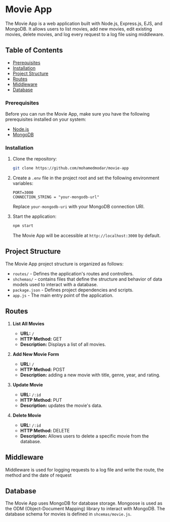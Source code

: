 # Movie App

The Movie App is a web application built with Node.js, Express.js, EJS, and MongoDB. It allows users to list movies, add new movies, edit existing movies, delete movies, and log every request to a log file using middleware.

## Table of Contents

- [Prerequisites](#prerequisites)
- [Installation](#installation)
- [Project Structure](#project-structure)
- [Routes](#routes)
- [Middleware](#middleware)
- [Database](#database)

### Prerequisites

Before you can run the Movie App, make sure you have the following prerequisites installed on your system:

- [Node.js](https://nodejs.org/)
- [MongoDB](https://www.mongodb.com/)

### Installation

1. Clone the repository:

   ```bash
   git clone https://github.com/mohamedmodar/movie-app
   ```
2. Create a `.env` file in the project root and set the following environment variables:

   ```
   PORT=3000
   CONNECTION_STRING = "your-mongodb-url"
   ```
   Replace `your-mongodb-uri` with your MongoDB connection URI.

3. Start the application:

   ```bash
   npm start
   ```

   The Movie App will be accessible at `http://localhost:3000` by default.
## Project Structure

The Movie App project structure is organized as follows:

- `routes/` - Defines the application's routes and controllers.
- `shchemas/` - contains files that define the structure and behavior of data models used to interact with a database.
- `package.json` - Defines project dependencies and scripts.
- `app.js` - The main entry point of the application.

## Routes

1. **List All Movies**
    - **URL:** `/`
    - **HTTP Method:** GET
    - **Description:** Displays a list of all movies.

2. **Add New Movie Form**
    - **URL:** `/`
    - **HTTP Method:** POST
    - **Description:** adding a new movie with title, genre, year, and rating.

3. **Update Movie**
    - **URL:** `/:id`
    - **HTTP Method:** PUT
    - **Description:** updates the movie's data.

4. **Delete Movie**
    - **URL:** `/:id`
    - **HTTP Method:** DELETE
    - **Description:** Allows users to delete a specific movie from the database.

## Middleware

Middleware is used for logging requests to a log file and write the route, the method and the date of request

## Database

The Movie App uses MongoDB for database storage. Mongoose is used as the ODM (Object-Document Mapping) library to interact with MongoDB. The database schema for movies is defined in `shcemas/movie.js`.


